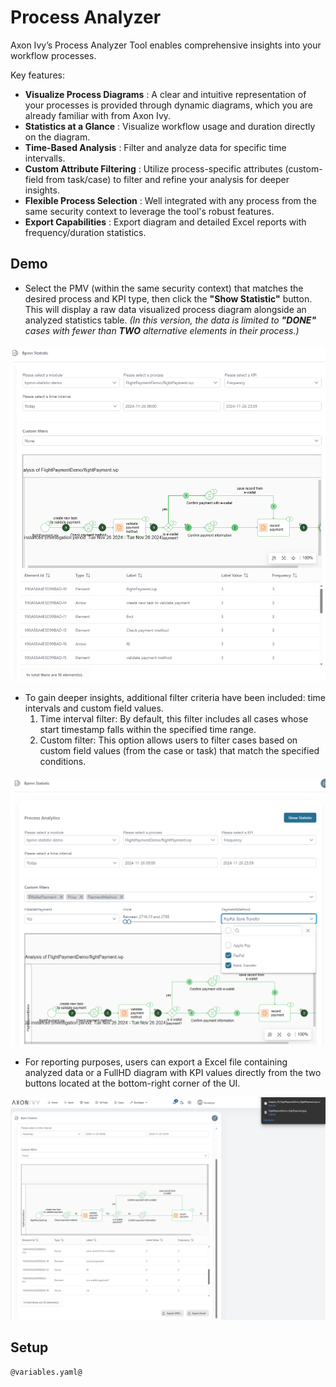# Process Analyzer
Axon Ivy’s Process Analyzer Tool enables comprehensive insights into your workflow processes. 

Key features:
- **Visualize Process Diagrams**
: A clear and intuitive representation of your processes is provided through dynamic diagrams, which you are already familiar with from Axon Ivy.
- **Statistics at a Glance**
: Visualize workflow usage and duration directly on the diagram.
- **Time-Based Analysis**
: Filter and analyze data for specific time intervalls.
- **Custom Attribute Filtering**
: Utilize process-specific attributes (custom-field from task/case) to filter and refine your analysis for deeper insights.
- **Flexible Process Selection**
: Well integrated with any process from the same security context to leverage the tool's robust features.
- **Export Capabilities**
: Export diagram and detailed Excel reports with frequency/duration statistics.

## Demo

- Select the PMV (within the same security context) that matches the desired process and KPI type, then click the **"Show Statistic"** button. This will display a raw data visualized process diagram alongside an analyzed statistics table. *(In this version, the data is limited to **"DONE"** cases with fewer than **TWO** alternative elements in their process.)*

![alt text](image1.png)

- To gain deeper insights, additional filter criteria have been included: time intervals and custom field values.
  1) Time interval filter: By default, this filter includes all cases whose start timestamp falls within the specified time range.
  2) Custom filter: This option allows users to filter cases based on custom field values (from the case or task) that match the specified conditions.

![alt text](image2.png)

- For reporting purposes, users can export a Excel file containing analyzed data or a FullHD diagram with KPI values directly from the two buttons located at the bottom-right corner of the UI.

![alt text](image3.png)

## Setup

```
@variables.yaml@
```
